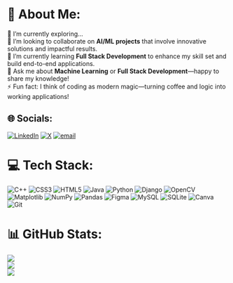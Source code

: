 # 💫 About Me:
🔭 I’m currently exploring...  <br>👯 I’m looking to collaborate on **AI/ML projects** that involve innovative solutions and impactful results.  <br>🌱 I’m currently learning **Full Stack Development** to enhance my skill set and build end-to-end applications.  <br>💬 Ask me about **Machine Learning** or **Full Stack Development**—happy to share my knowledge! <br>⚡ Fun fact: I think of coding as modern magic—turning coffee and logic into working applications!  <br>


## 🌐 Socials:
[![LinkedIn](https://img.shields.io/badge/LinkedIn-%230077B5.svg?logo=linkedin&logoColor=white)](https://linkedin.com/in/https://www.linkedin.com/in/anshuraj20/) [![X](https://img.shields.io/badge/X-black.svg?logo=X&logoColor=white)](https://x.com/https://x.com/anshu20raj) [![email](https://img.shields.io/badge/Email-D14836?logo=gmail&logoColor=white)](mailto:ansh13raj@gmail.com) 

# 💻 Tech Stack:
![C++](https://img.shields.io/badge/c++-%2300599C.svg?style=for-the-badge&logo=c%2B%2B&logoColor=white) ![CSS3](https://img.shields.io/badge/css3-%231572B6.svg?style=for-the-badge&logo=css3&logoColor=white) ![HTML5](https://img.shields.io/badge/html5-%23E34F26.svg?style=for-the-badge&logo=html5&logoColor=white) ![Java](https://img.shields.io/badge/java-%23ED8B00.svg?style=for-the-badge&logo=openjdk&logoColor=white) ![Python](https://img.shields.io/badge/python-3670A0?style=for-the-badge&logo=python&logoColor=ffdd54) ![Django](https://img.shields.io/badge/django-%23092E20.svg?style=for-the-badge&logo=django&logoColor=white) ![OpenCV](https://img.shields.io/badge/opencv-%23white.svg?style=for-the-badge&logo=opencv&logoColor=white) ![Matplotlib](https://img.shields.io/badge/Matplotlib-%23ffffff.svg?style=for-the-badge&logo=Matplotlib&logoColor=black) ![NumPy](https://img.shields.io/badge/numpy-%23013243.svg?style=for-the-badge&logo=numpy&logoColor=white) ![Pandas](https://img.shields.io/badge/pandas-%23150458.svg?style=for-the-badge&logo=pandas&logoColor=white) ![Figma](https://img.shields.io/badge/figma-%23F24E1E.svg?style=for-the-badge&logo=figma&logoColor=white) ![MySQL](https://img.shields.io/badge/mysql-4479A1.svg?style=for-the-badge&logo=mysql&logoColor=white) ![SQLite](https://img.shields.io/badge/sqlite-%2307405e.svg?style=for-the-badge&logo=sqlite&logoColor=white) ![Canva](https://img.shields.io/badge/Canva-%2300C4CC.svg?style=for-the-badge&logo=Canva&logoColor=white) ![Git](https://img.shields.io/badge/git-%23F05033.svg?style=for-the-badge&logo=git&logoColor=white)
# 📊 GitHub Stats:
![](https://github-readme-stats.vercel.app/api?username=anshuraj20&theme=merko&hide_border=false&include_all_commits=true&count_private=false)<br/>
![](https://github-readme-streak-stats.herokuapp.com/?user=anshuraj20&theme=merko&hide_border=false)<br/>
![](https://github-readme-stats.vercel.app/api/top-langs/?username=anshuraj20&theme=merko&hide_border=false&include_all_commits=true&count_private=false&layout=compact)
